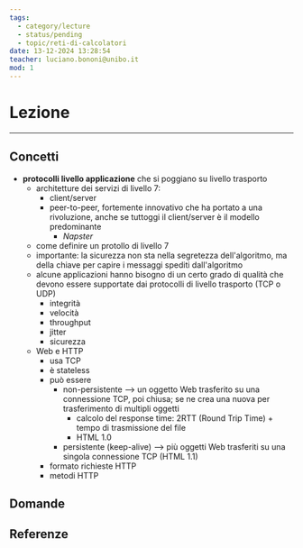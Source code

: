 ```yaml
---
tags:
  - category/lecture
  - status/pending
  - topic/reti-di-calcolatori
date: 13-12-2024 13:28:54
teacher: luciano.bononi@unibo.it
mod: 1
---
```

# Lezione
---
## Concetti
- **protocolli livello applicazione** che si poggiano su livello trasporto
	- architetture dei servizi di livello 7:
		- client/server
		- peer-to-peer, fortemente innovativo che ha portato a una rivoluzione, anche se tuttoggi il client/server è il modello predominante
			- _Napster_
	- come definire un protollo di livello 7
	- importante: la sicurezza non sta nella segretezza dell'algoritmo, ma della chiave per capire i messaggi spediti dall'algoritmo
	- alcune applicazioni hanno bisogno di un certo grado di qualità che devono essere supportate dai protocolli di livello trasporto (TCP o UDP)
		- integrità
		- velocità
		- throughput
		- jitter
		- sicurezza
	- Web e HTTP
		- usa TCP
		- è stateless
		- può essere
			- non-persistente --> un oggetto Web trasferito su una connessione TCP, poi chiusa; se ne crea una nuova per trasferimento di multipli oggetti
				- calcolo del response time: 2RTT (Round Trip Time) + tempo di trasmissione del file
				- HTML 1.0
			- persistente (keep-alive) --> più oggetti Web trasferiti su una singola connessione TCP (HTML 1.1)
		- formato richieste HTTP
		- metodi HTTP

## Domande

## Referenze
